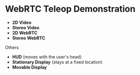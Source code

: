 # WebRTC Teleop Demonstration

- **2D Video**
- **Stereo Video**
- **2D WebRTC**
- **Stereo WebRTC**

Others
- **HUD** (moves with the user's head)
- **Stationary Display** (stays at a fixed location)
- **Movable Display**